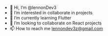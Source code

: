 - 👋 Hi, I’m @lennonDev3
- 👀 I’m interested in collaborate in projects
- 🌱 I’m currently learning Flutter
- 💞️ I’m looking to collaborate on React projects
- 📫 How to reach me lennondev3z@gmail.com

<!---
lennonDev3/lennonDev3 is a ✨ special ✨ repository because its `README.md` (this file) appears on your GitHub profile.
You can click the Preview link to take a look at your changes.
--->
